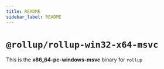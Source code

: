 ```yaml
---
title: README
sidebar_label: README
---
```

# `@rollup/rollup-win32-x64-msvc`

This is the **x86_64-pc-windows-msvc** binary for `rollup`

